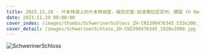 ```yaml
---
title: 2023.11.29 - 什未林湖上的什未林城堡，梅克伦堡-前波美拉尼亚州，德国 (© Hannes Wendt/Shutterstock)
date: 2023.11.29 00:00:00
cover_index: /images/thumbs/SchwerinerSchloss_ZH-CN2390476345_533x300.jpg
cover_detail: /images/SchwerinerSchloss_ZH-CN2390476345_1920x1080.jpg
---
```


![SchwerinerSchloss](/images/SchwerinerSchloss_ZH-CN2390476345_1920x1080.jpg)
